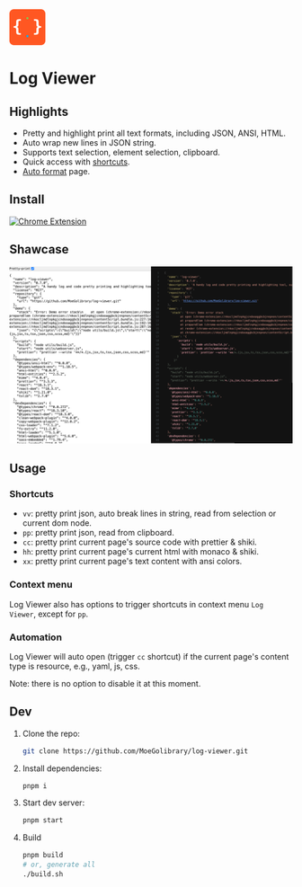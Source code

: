 <img src="src/assets/img/icon.svg" width="64"/>

# Log Viewer

## Highlights

- Pretty and highlight print all text formats, including JSON, ANSI, HTML.
- Auto wrap new lines in JSON string.
- Supports text selection, element selection, clipboard.
- Quick access with [shortcuts](#shortcuts).
- [Auto format](#automation) page.

## Install

[![Chrome Extension](https://github.com/user-attachments/assets/ad7c5fd4-5b2d-4b68-b3ec-82e88d76b10e)](https://chromewebstore.google.com/detail/log-viewer/lbnkfmnolbefifdccejjijdgdipnfaib)

## Shawcase

![Showcase](./src/assets/img/screenshot-full.png)

## Usage

### Shortcuts

- `vv`: pretty print json, auto break lines in string, read from selection or current dom node.
- `pp`: pretty print json, read from clipboard.
- `cc`: pretty print current page's source code with prettier & shiki.
- `hh`: pretty print current page's current html with monaco & shiki.
- `xx`: pretty print current page's text content with ansi colors.

### Context menu

Log Viewer also has options to trigger shortcuts in context menu `Log Viewer`, except for `pp`.

### Automation

Log Viewer will auto open (trigger `cc` shortcut) if the current page's content type is resource, e.g., yaml, js, css.

Note: there is no option to disable it at this moment.

## Dev

1. Clone the repo:

    ```bash
    git clone https://github.com/MoeGolibrary/log-viewer.git
    ```

2. Install dependencies:

    ````bash
    pnpm i
    ````

3. Start dev server:

    ```bash
    pnpm start
    ```

4. Build

   ```bash
   pnpm build
   # or, generate all
   ./build.sh
   ```
